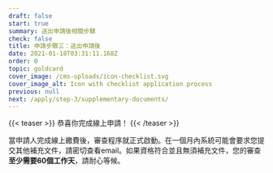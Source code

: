```yaml
---
draft: false
start: true
summary: 送出申請後相關步驟
check: false
title: 申請步驟三：送出申請後
date: 2021-01-18T03:31:11.168Z
order: 0
topic: goldcard
cover_image: /cms-uploads/icon-checklist.svg
cover_image_alt: Icon with checklist application process
previous: null
next: /apply/step-3/supplementary-documents/
---
```

{{< teaser >}}
恭喜你完成線上申請！
{{< /teaser >}}

當申請人完成線上繳費後，審查程序就正式啟動。在一個月內系統可能會要求您提交其他補充文件，請密切查看email。如果資格符合並且無須補充文件，您的審查**至少需要60個工作天**，請耐心等候。